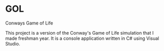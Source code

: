 # GOL
Conways Game of Life

This project is a version of the Conway's Game of Life simulation that I made freshman year. It is a console application written in C# using Visual Studio.
